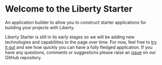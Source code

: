 # Welcome to the Liberty Starter
An application builder to allow you to construct starter applications for building your projects with Liberty.

Liberty Starter is still in its early stages so we will be adding new technologies and capabilities to the page over time. For now, feel free to <a href="http://liberty.starter.wasdev.developer.ibm.com/start/">try it out</a> and see how quickly you can have a fully fledged application. If you have any questions, comments or suggestions please raise an <a href="https://github.com/WASdev/tool.artisan.core/issues">issue</a> on our GitHub repository.
